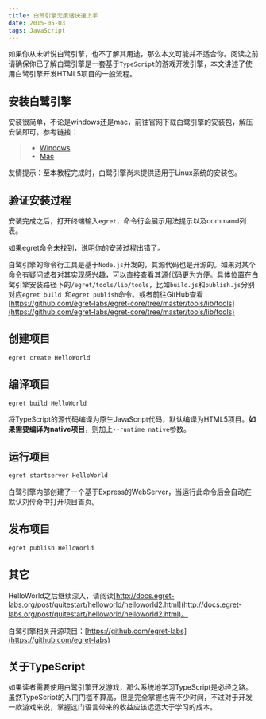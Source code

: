 ```yaml
---
title: 白鹭引擎无废话快速上手
date: 2015-05-03
tags: JavaScript
---
```


如果你从未听说白鹭引擎，也不了解其用途，那么本文可能并不适合你。阅读之前请确保你已了解白鹭引擎是一套基于`TypeScript`的游戏开发引擎，本文讲述了使用白鹭引擎开发HTML5项目的一般流程。

## 安装白鹭引擎

安装很简单，不论是windows还是mac，前往官网下载白鹭引擎的安装包，解压安装即可。参考链接：

> * [Windows](http://docs.egret-labs.org/post/quitestart/install/installwin.html)
> * [Mac](http://docs.egret-labs.org/post/quitestart/install/instalformac.html)

友情提示：至本教程完成时，白鹭引擎尚未提供适用于Linux系统的安装包。

## 验证安装过程

安装完成之后，打开终端输入`egret`，命令行会展示用法提示以及command列表。

如果egret命令未找到，说明你的安装过程出错了。

白鹭引擎的命令行工具是基于`Node.js`开发的，其源代码也是开源的。如果对某个命令有疑问或者对其实现感兴趣，可以直接查看其源代码更为方便。具体位置在白鹭引擎安装路径下的`/egret/tools/lib/tools`，比如`build.js`和`publish.js`分别对应`egret build `和`egret publish`命令。或者前往GitHub查看[https://github.com/egret-labs/egret-core/tree/master/tools/lib/tools](https://github.com/egret-labs/egret-core/tree/master/tools/lib/tools)

## 创建项目

```bash
egret create HelloWorld
```

## 编译项目

```bash
egret build HelloWorld
```

将TypeScript的源代码编译为原生JavaScript代码，默认编译为HTML5项目。**如果需要编译为native项目**，则加上`--runtime native`参数。

## 运行项目

```bash
egret startserver HelloWorld
```

白鹭引擎内部创建了一个基于Express的WebServer，当运行此命令后会自动在默认刘传奇中打开项目首页。

## 发布项目

```bash
egret publish HelloWorld
```

## 其它

HelloWorld之后继续深入，请阅读[http://docs.egret-labs.org/post/quitestart/helloworld/helloworld2.html](http://docs.egret-labs.org/post/quitestart/helloworld/helloworld2.html)。

白鹭引擎相关开源项目：[https://github.com/egret-labs](https://github.com/egret-labs)

## 关于TypeScript

如果读者需要使用白鹭引擎开发游戏，那么系统地学习TypeScript是必经之路。虽然TypeScript的入门门槛不算高，但是完全掌握也需不少时间，不过对于开发一款游戏来说，掌握这门语言带来的收益应该远远大于学习的成本。
